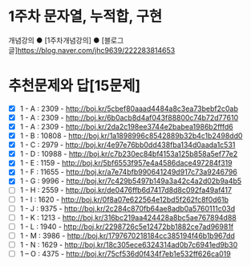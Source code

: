 1주차 문자열, 누적합, 구현
===

개념강의
● [1주차개념강의]
● [블로그글]https://blog.naver.com/jhc9639/222283814653

추천문제와 답[15문제]
===

- [X] 1 - A : 2309 - http://boj.kr/5cbef80aaad4484a8c3ea73bebf2c0ab
- [X] 1 - A : 2309 - http://boj.kr/6b0acb8d4af043f88800c74b72d77610
- [X] 1 - A : 2309 - http://boj.kr/2da2c198ee3744e2babea1986b2fffd6
- [X] 1 - B : 10808 - http://boj.kr/1a1898996c8542889b32b4c1b2498dd0
- [X] 1 - C : 2979 - http://boj.kr/4e97e76bb0dd438fba134d0aada1c531
- [X] 1 - D : 10988 - http://boj.kr/c7b230ec84bf4153a125b858a5ef77e2
- [X] 1 - E : 1159 - http://boj.kr/5bf6553f957e4a4586dace497284f319
- [X] 1 - F : 11655 - http://boj.kr/a7e74bfb990641249d917c73a9246796
- [X] 1 - G : 9996 - http://boj.kr/7c429b5497b149a3a42c4a2d02b9a4b5
- [ ] 1 - H : 2559 - http://boj.kr/de0476ffb6d7417d8d8c092fa49af417
- [ ] 1 - I : 1620 - http://boj.kr/0f8a07e622564e12bd5f262fc8f0d61b
- [ ] 1 - J : 9375 - http://boj.kr/2c284c870fb64ae8adb0a5760111c03d
- [ ] 1 - K : 1213 - http://boj.kr/316bc219aa424428a8bc5ae767894d88
- [ ] 1 - L : 1940 - http://boj.kr/2298726c5e12472bb1882ce7ad96981f
- [ ] 1 - M : 3986 - http://boj.kr/1797670218184cc385194f46b1b967dd
- [ ] 1 - N : 1629 - http://boj.kr/18c305ece6324314ad0b7c6941ed9b30
- [ ] 1 – O : 4375 - http://boj.kr/75cf536d0f434f7eb1e532ff626ca019